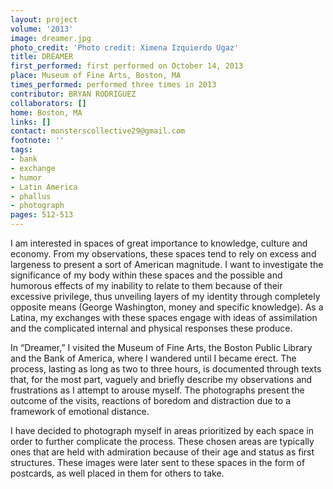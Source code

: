 ```yaml
---
layout: project
volume: '2013'
image: dreamer.jpg
photo_credit: 'Photo credit: Ximena Izquierdo Ugaz'
title: DREAMER
first_performed: first performed on October 14, 2013
place: Museum of Fine Arts, Boston, MA
times_performed: performed three times in 2013
contributor: BRYAN RODRIGUEZ
collaborators: []
home: Boston, MA
links: []
contact: monsterscollective29@gmail.com
footnote: ''
tags:
- bank
- exchange
- humor
- Latin America
- phallus
- photograph
pages: 512-513
---
```


I am interested in spaces of great importance to knowledge, culture and economy. From my observations, these spaces tend to rely on excess and largeness to present a sort of American magnitude. I want to investigate the significance of my body within these spaces and the possible and humorous effects of my inability to relate to them because of their excessive privilege, thus unveiling layers of my identity through completely opposite means (George Washington, money and specific knowledge). As a Latina, my exchanges with these spaces engage with ideas of assimilation and the complicated internal and physical responses these produce.

In “Dreamer,” I visited the Museum of Fine Arts, the Boston Public Library and the Bank of America, where I wandered until I became erect. The process, lasting as long as two to three hours, is documented through texts that, for the most part, vaguely and briefly describe my observations and frustrations as I attempt to arouse myself. The photographs present the outcome of the visits, reactions of boredom and distraction due to a framework of emotional distance.

I have decided to photograph myself in areas prioritized by each space in order to further complicate the process. These chosen areas are typically ones that are held with admiration because of their age and status as first structures. These images were later sent to these spaces in the form of postcards, as well placed in them for others to take.
